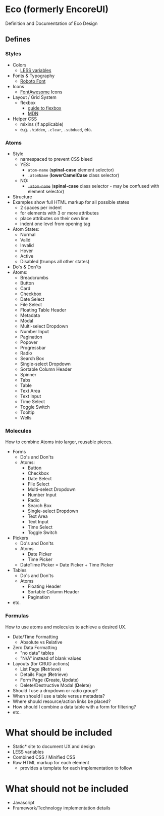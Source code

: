 # Eco (formerly EncoreUI)
Definition and Documentation of Eco Design

## Defines

### Styles
* Colors
  * [LESS variables](http://lesscss.org/features/#variables-feature)
* Fonts & Typography
  * [Roboto Font](https://fonts.googleapis.com/css?family=Roboto:400,100,100italic,300,300italic,400italic,700,700italic) 
* Icons
  * [FontAwesome](http://fontawesome.io/) Icons
* Layout / Grid System
  * flexbox
    * [guide to flexbox](https://css-tricks.com/snippets/css/a-guide-to-flexbox/)
    * [MDN](https://developer.mozilla.org/en-US/docs/Web/CSS/CSS_Flexible_Box_Layout/Using_CSS_flexible_boxes)
* Helper CSS
  * mixins (if applicable)
  * e.g. `.hidden`, `.clear`, `.subdued`, etc.

### Atoms
* Style
  * namespaced to prevent CSS bleed
  * YES: 
    * `atom-name` (**spinal-case** element selector)
    * `.atomName` (**lowerCamelCase** class selector)
  * NO: 
    * ~~`.atom-name`~~ (**spinal-case** class selector - may be confused with element selector)
* Structure
* Examples show full HTML markup for all possible states
  * 2 spaces per indent
  * for elements with 3 or more attributes
   * place attributes on their own line
   * indent one level from opening tag
* Atom States:
  * Normal
  * Valid
  * Invalid
  * Hover
  * Active
  * Disabled (trumps all other states)
* Do's & Don'ts
* Atoms:
  * Breadcrumbs
  * Button
  * Card
  * Checkbox
  * Date Select
  * File Select
  * Floating Table Header
  * Metadata
  * Modal
  * Multi-select Dropdown
  * Number Input
  * Pagination
  * Popover
  * Progressbar
  * Radio
  * Search Box
  * Single-select Dropdown
  * Sortable Column Header
  * Spinner
  * Tabs
  * Table
  * Text Area
  * Text Input
  * Time Select
  * Toggle Switch
  * Tooltip
  * Wells

### Molecules
How to combine Atoms into larger, reusable pieces.
* Forms
  * Do's and Don'ts
  * Atoms:
    * Button
    * Checkbox
    * Date Select
    * File Select
    * Multi-select Dropdown
    * Number Input
    * Radio
    * Search Box
    * Single-select Dropdown
    * Text Area
    * Text Input
    * Time Select
    * Toggle Switch
* Pickers
  * Do's and Don'ts
  * Atoms
    * Date Picker
    * Time Picker
  * DateTime Picker = Date Picker + Time Picker
* Tables
  * Do's and Don'ts
  * Atoms
    * Floating Header
    * Sortable Column Header
    * Pagination
* etc.

### Formulas
How to use atoms and molecules to achieve a desired UX.

* Date/Time Formatting
  * Absolute vs Relative
* Zero Data Formatting
  * "no data" tables
  * "N/A" instead of blank values
* Layouts (for CRUD actions)
  * List Page (**R**etrieve)
  * Details Page (**R**etrieve)
  * Form Page (**C**reate, **U**pdate)
  * Delete/Destructive Modal (**D**elete)
* Should I use a dropdown or radio group?
* When should I use a table versus metadata?
* Where should resource/action links be placed?
* How should I combine a data table with a form for filtering?
* etc.

# What should be included
* Static* site to document UX and design
* LESS variables
* Combined CSS / Minified CSS
* Raw HTML markup for each element
  * provides a template for each implementation to follow

# What should not be included
* Javascript
* Framework/Technology implementation details
